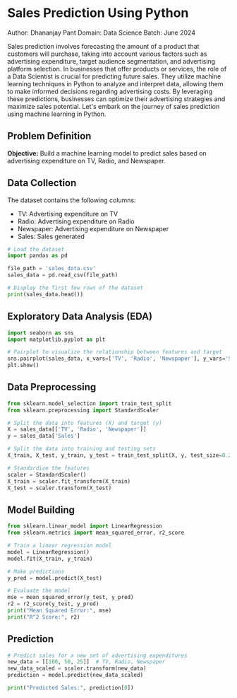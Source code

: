 # Sales Prediction Using Python

Author: Dhananjay Pant
Domain: Data Science
Batch: June 2024

Sales prediction involves forecasting the amount of a product that customers will purchase, taking into account various factors such as advertising expenditure, target audience segmentation, and advertising platform selection. In businesses that offer products or services, the role of a Data Scientist is crucial for predicting future sales. They utilize machine learning techniques in Python to analyze and interpret data, allowing them to make informed decisions regarding advertising costs. By leveraging these predictions, businesses can optimize their advertising strategies and maximize sales potential. Let's embark on the journey of sales prediction using machine learning in Python.

## Problem Definition

**Objective:** Build a machine learning model to predict sales based on advertising expenditure on TV, Radio, and Newspaper.

## Data Collection

The dataset contains the following columns:
- TV: Advertising expenditure on TV
- Radio: Advertising expenditure on Radio
- Newspaper: Advertising expenditure on Newspaper
- Sales: Sales generated

```python
# Load the dataset
import pandas as pd

file_path = 'sales_data.csv'
sales_data = pd.read_csv(file_path)

# Display the first few rows of the dataset
print(sales_data.head())
```

## Exploratory Data Analysis (EDA)

```python
import seaborn as sns
import matplotlib.pyplot as plt

# Pairplot to visualize the relationship between features and target
sns.pairplot(sales_data, x_vars=['TV', 'Radio', 'Newspaper'], y_vars='Sales', height=5, aspect=0.7)
plt.show()
```

## Data Preprocessing

```python
from sklearn.model_selection import train_test_split
from sklearn.preprocessing import StandardScaler

# Split the data into features (X) and target (y)
X = sales_data[['TV', 'Radio', 'Newspaper']]
y = sales_data['Sales']

# Split the data into training and testing sets
X_train, X_test, y_train, y_test = train_test_split(X, y, test_size=0.2, random_state=42)

# Standardize the features
scaler = StandardScaler()
X_train = scaler.fit_transform(X_train)
X_test = scaler.transform(X_test)
```

## Model Building

```python
from sklearn.linear_model import LinearRegression
from sklearn.metrics import mean_squared_error, r2_score

# Train a linear regression model
model = LinearRegression()
model.fit(X_train, y_train)

# Make predictions
y_pred = model.predict(X_test)

# Evaluate the model
mse = mean_squared_error(y_test, y_pred)
r2 = r2_score(y_test, y_pred)
print("Mean Squared Error:", mse)
print("R^2 Score:", r2)
```

## Prediction

```python
# Predict sales for a new set of advertising expenditures
new_data = [[100, 50, 25]]  # TV, Radio, Newspaper
new_data_scaled = scaler.transform(new_data)
prediction = model.predict(new_data_scaled)

print("Predicted Sales:", prediction[0])
```
